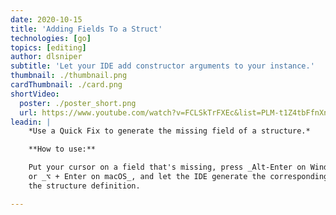 ```yaml
---
date: 2020-10-15
title: 'Adding Fields To a Struct'
technologies: [go]
topics: [editing]
author: dlsniper
subtitle: 'Let your IDE add constructor arguments to your instance.'
thumbnail: ./thumbnail.png
cardThumbnail: ./card.png
shortVideo:
  poster: ./poster_short.png
  url: https://www.youtube.com/watch?v=FCLSkTrFXEc&list=PLM-t1Z4tbFfnXnghmtk6WVz10_pivOw25&index=19&t=0s
leadin: |
    *Use a Quick Fix to generate the missing field of a structure.*

    **How to use:**

    Put your cursor on a field that's missing, press _Alt-Enter on Windows/Linux_
    or _⌥ + Enter on macOS_, and let the IDE generate the corresponding field in
    the structure definition.

---
```

